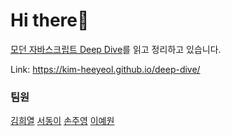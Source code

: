 # Hi there🤚
[모던 자바스크립트 Deep Dive](http://www.yes24.com/Product/Goods/92742567)를 읽고 정리하고 있습니다.  
  
Link: https://kim-heeyeol.github.io/deep-dive/

### 팀원
[김희열](https://github.com/Kim-Heeyeol)
[서동이](https://github.com/seod0209)
[손주영](https://github.com/SON-JUYOUNG)
[이예원](https://github.com/jessywlee)
